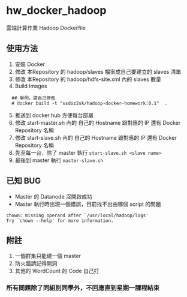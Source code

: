 # hw_docker_hadoop
雲端計算作業 Hadoop Dockerfile 

## 使用方法
1. 安裝 Docker
2. 修改 本Repository 的 hadoop/slaves 檔案成自己要建立的 slaves 清單
3. 修改 本Repository 的 hadoop/hdfs-site.xml 內的 slaves 數量
4. Build Images
  ```
   ## 舉例，請自己修改
   # docker build -t "ssdoz2sk/hadoop-docker-homework:0.1"  .
  ```
5. 推送到 docker hub 方便每台部屬
5. 修改 start-master.sh 內的 自己的 Hostname 跟對應的 IP 還有 Docker Repository 名稱
6. 修改 start-slave.sh 內的 自己的 Hostname 跟對應的 IP 還有 Docker Repository 名稱
7. 先至每一台，除了 master 執行 `start-slave.sh <slave name>`
8. 最後到 master 執行 `master-slave.sh`

## 已知 BUG
* Master 的 Datanode 沒開啟成功
* Master 執行時出現一個錯誤，目前找不出由哪個 script 的問題
```
chown: missing operand after `/usr/local/hadoop/logs'
Try `chown --help' for more information.
```

## 附註

1. 一個群集只能建一個 master
2. 防火牆請記得開洞
3. 其他的 WordCount 的 Code 自己打


### 所有問題除了同組別同學外，不回應直到星期一課程結束
